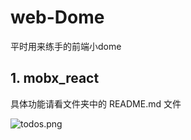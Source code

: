 # web-Dome
平时用来练手的前端小dome

## 1. mobx_react

具体功能请看文件夹中的 README.md 文件

![todos.png](https://s2.loli.net/2023/02/16/iwe1otv9GaAESmF.png)
